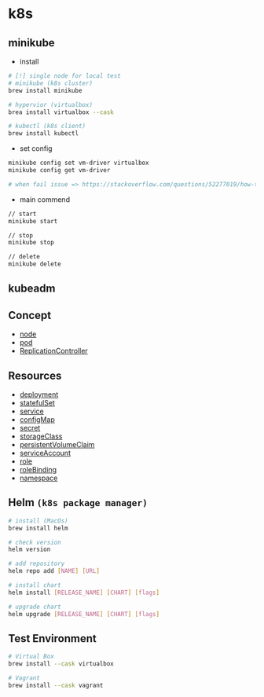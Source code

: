 # k8s

## minikube

* install
```zsh
# [!] single node for local test
# minikube (k8s cluster) 
brew install minikube

# hypervior (virtualbox)
brea install virtualbox --cask

# kubectl (k8s client)
brew install kubectl
```

* set config
```sh
minikube config set vm-driver virtualbox
minikube config get vm-driver

# when fail issue => https://stackoverflow.com/questions/52277019/how-to-fix-vm-issue-with-minikube-start
```

* main commend
```sh
// start
minikube start

// stop
minikube stop

// delete
minikube delete
```

## kubeadm

## Concept
* [node](node)
* [pod](pod)
* [ReplicationController](ReplicationController)

## Resources
* [deployment]()
* [statefulSet]()
* [service]()
* [configMap]()
* [secret]()
* [storageClass]()
* [persistentVolumeClaim]()
* [serviceAccount]()
* [role]()
* [roleBinding]()
* [namespace]()

## Helm `(k8s package manager)`
```sh
# install (MacOs)
brew install helm

# check version
helm version

# add repository
helm repo add [NAME] [URL]

# install chart
helm install [RELEASE_NAME] [CHART] [flags]

# upgrade chart
helm upgrade [RELEASE_NAME] [CHART] [flags]
```

## Test Environment
```sh
# Virtual Box
brew install --cask virtualbox

# Vagrant
brew install --cask vagrant
```
